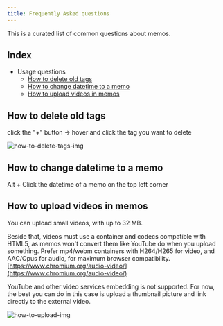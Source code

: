 ```yaml
---
title: Frequently Asked questions
---
```


This is a curated list of common questions about memos.

## Index

- Usage questions
  - [How to delete old tags](#how-to-delete-old-tags)
  - [How to change datetime to a memo](#how-to-change-datetime-to-a-memo)
  - [How to upload videos in memos](#how-to-upload-videos-in-memos)

## How to delete old tags

click the "+" button -> hover and click the tag you want to delete

![how-to-delete-tags-img](https://media.discordapp.net/attachments/1045138348165050409/1097050919398547496/image.png?width=1342&height=725)

## How to change datetime to a memo

Alt + Click the datetime of a memo on the top left corner

## How to upload videos in memos

You can upload small videos, with up to 32 MB.

Beside that, videos must use a container and codecs compatible with HTML5, as memos won't convert them like YouTube do when you upload something.
Prefer mp4/webm containers with H264/H265 for video, and AAC/Opus for audio, for maximum browser compatibility. [https://www.chromium.org/audio-video/](https://www.chromium.org/audio-video/)

YouTube and other video services embedding is not supported. For now, the best you can do in this case is upload a thumbnail picture and link directly to the external video.

![how-to-upload-img](https://media.discordapp.net/attachments/1045138348165050409/1103099590560981003/image.png?width=397&height=316)
